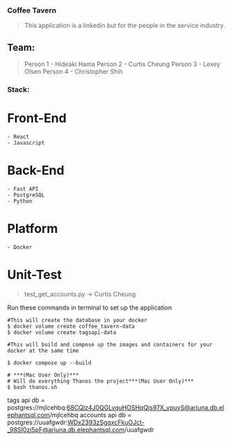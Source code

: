 ### Coffee Tavern

> This application is a linkedin but for the people in the service industry.

## Team:
>Person 1 - Hideaki Hama
>Person 2 - Curtis Cheung
>Person 3 - Lexey Olsen
>Person 4 - Christopher Shih

### Stack:

# Front-End
    - React
    - Javascript

# Back-End
    - Fast API
    - PostgreSQL
    - Python

# Platform
    - Docker

# Unit-Test
> test_get_accounts.py -> Curtis Cheung

Run these commands in terminal to set up the application

```shell
#This will create the database in your docker 
$ docker volume create coffee_tavern-data
$ docker volume create tagsapi-data    
```
```shell
#This will build and compose up the images and containers for your docker at the same time 

$ docker compose up --build 
```                

```shell
# ***(Mac User Only)*** 
# Will do everything Thanos the project***(Mac User Only)***
$ bash thanos.sh 
```
tags api db = postgres://mjlcehbq:68CQlz4J0QGLvquHOSHqQjs97X_vpuyS@arjuna.db.elephantsql.com/mjlcehbq
accounts api db = postgres://uuafgwdr:WDx2393zSgqxcFkuOJct-_98SI0zi5pF@arjuna.db.elephantsql.com/uuafgwdr

